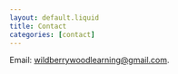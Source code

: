 ```yaml
---
layout: default.liquid
title: Contact
categories: [contact]
---
```


Email: [wildberrywoodlearning@gmail.com](mailto:wildberrywoodlearning@gmail.com).
